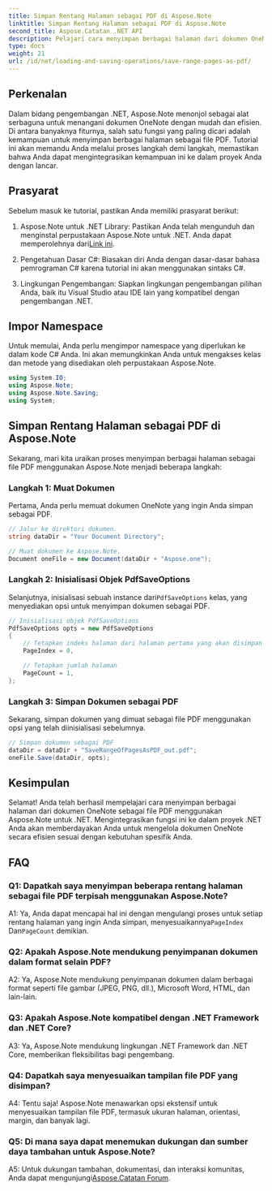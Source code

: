 ```yaml
---
title: Simpan Rentang Halaman sebagai PDF di Aspose.Note
linktitle: Simpan Rentang Halaman sebagai PDF di Aspose.Note
second_title: Aspose.Catatan .NET API
description: Pelajari cara menyimpan berbagai halaman dari dokumen OneNote sebagai file PDF menggunakan Aspose.Note untuk .NET. Tutorial langkah demi langkah disertakan.
type: docs
weight: 21
url: /id/net/loading-and-saving-operations/save-range-pages-as-pdf/
---
```

## Perkenalan

Dalam bidang pengembangan .NET, Aspose.Note menonjol sebagai alat serbaguna untuk menangani dokumen OneNote dengan mudah dan efisien. Di antara banyaknya fiturnya, salah satu fungsi yang paling dicari adalah kemampuan untuk menyimpan berbagai halaman sebagai file PDF. Tutorial ini akan memandu Anda melalui proses langkah demi langkah, memastikan bahwa Anda dapat mengintegrasikan kemampuan ini ke dalam proyek Anda dengan lancar.

## Prasyarat

Sebelum masuk ke tutorial, pastikan Anda memiliki prasyarat berikut:

1.  Aspose.Note untuk .NET Library: Pastikan Anda telah mengunduh dan menginstal perpustakaan Aspose.Note untuk .NET. Anda dapat memperolehnya dari[Link ini](https://releases.aspose.com/note/net/).
   
2. Pengetahuan Dasar C#: Biasakan diri Anda dengan dasar-dasar bahasa pemrograman C# karena tutorial ini akan menggunakan sintaks C#.
   
3. Lingkungan Pengembangan: Siapkan lingkungan pengembangan pilihan Anda, baik itu Visual Studio atau IDE lain yang kompatibel dengan pengembangan .NET.

## Impor Namespace

Untuk memulai, Anda perlu mengimpor namespace yang diperlukan ke dalam kode C# Anda. Ini akan memungkinkan Anda untuk mengakses kelas dan metode yang disediakan oleh perpustakaan Aspose.Note.

```csharp
using System.IO;
using Aspose.Note;
using Aspose.Note.Saving;
using System;
```

## Simpan Rentang Halaman sebagai PDF di Aspose.Note

Sekarang, mari kita uraikan proses menyimpan berbagai halaman sebagai file PDF menggunakan Aspose.Note menjadi beberapa langkah:

### Langkah 1: Muat Dokumen

Pertama, Anda perlu memuat dokumen OneNote yang ingin Anda simpan sebagai PDF.

```csharp
// Jalur ke direktori dokumen.
string dataDir = "Your Document Directory";

// Muat dokumen ke Aspose.Note.
Document oneFile = new Document(dataDir + "Aspose.one");
```

### Langkah 2: Inisialisasi Objek PdfSaveOptions

 Selanjutnya, inisialisasi sebuah instance dari`PdfSaveOptions` kelas, yang menyediakan opsi untuk menyimpan dokumen sebagai PDF.

```csharp
// Inisialisasi objek PdfSaveOptions
PdfSaveOptions opts = new PdfSaveOptions
{
    // Tetapkan indeks halaman dari halaman pertama yang akan disimpan
    PageIndex = 0,

    // Tetapkan jumlah halaman
    PageCount = 1,
};
```

### Langkah 3: Simpan Dokumen sebagai PDF

Sekarang, simpan dokumen yang dimuat sebagai file PDF menggunakan opsi yang telah diinisialisasi sebelumnya.

```csharp
// Simpan dokumen sebagai PDF
dataDir = dataDir + "SaveRangeOfPagesAsPDF_out.pdf";
oneFile.Save(dataDir, opts);
```

## Kesimpulan

Selamat! Anda telah berhasil mempelajari cara menyimpan berbagai halaman dari dokumen OneNote sebagai file PDF menggunakan Aspose.Note untuk .NET. Mengintegrasikan fungsi ini ke dalam proyek .NET Anda akan memberdayakan Anda untuk mengelola dokumen OneNote secara efisien sesuai dengan kebutuhan spesifik Anda.

## FAQ

### Q1: Dapatkah saya menyimpan beberapa rentang halaman sebagai file PDF terpisah menggunakan Aspose.Note?

A1: Ya, Anda dapat mencapai hal ini dengan mengulangi proses untuk setiap rentang halaman yang ingin Anda simpan, menyesuaikannya`PageIndex` Dan`PageCount` demikian.
   
### Q2: Apakah Aspose.Note mendukung penyimpanan dokumen dalam format selain PDF?

A2: Ya, Aspose.Note mendukung penyimpanan dokumen dalam berbagai format seperti file gambar (JPEG, PNG, dll.), Microsoft Word, HTML, dan lain-lain.
   
### Q3: Apakah Aspose.Note kompatibel dengan .NET Framework dan .NET Core?

A3: Ya, Aspose.Note mendukung lingkungan .NET Framework dan .NET Core, memberikan fleksibilitas bagi pengembang.
   
### Q4: Dapatkah saya menyesuaikan tampilan file PDF yang disimpan?

A4: Tentu saja! Aspose.Note menawarkan opsi ekstensif untuk menyesuaikan tampilan file PDF, termasuk ukuran halaman, orientasi, margin, dan banyak lagi.
   
### Q5: Di mana saya dapat menemukan dukungan dan sumber daya tambahan untuk Aspose.Note?

 A5: Untuk dukungan tambahan, dokumentasi, dan interaksi komunitas, Anda dapat mengunjungi[Aspose.Catatan Forum](https://forum.aspose.com/c/note/28).